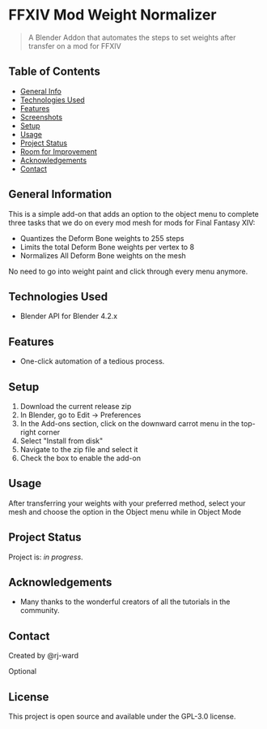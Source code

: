 # FFXIV Mod Weight Normalizer
> A Blender Addon that automates the steps to set weights after transfer on a mod for FFXIV

## Table of Contents
* [General Info](#general-information)
* [Technologies Used](#technologies-used)
* [Features](#features)
* [Screenshots](#screenshots)
* [Setup](#setup)
* [Usage](#usage)
* [Project Status](#project-status)
* [Room for Improvement](#room-for-improvement)
* [Acknowledgements](#acknowledgements)
* [Contact](#contact)
<!-- * [License](#license) -->


## General Information
This is a simple add-on that adds an option to the object menu to complete three tasks that we do on every mod mesh for mods for Final Fantasy XIV:
- Quantizes the Deform Bone weights to 255 steps
- Limits the total Deform Bone weights per vertex to 8
- Normalizes All Deform Bone weights on the mesh

No need to go into weight paint and click through every menu anymore.
<!-- You don't have to answer all the questions - just the ones relevant to your project. -->


## Technologies Used
- Blender API for Blender 4.2.x


## Features
- One-click automation of a tedious process.

## Setup
1. Download the current release zip
2. In Blender, go to Edit -> Preferences
3. In the Add-ons section, click on the downward carrot menu in the top-right corner
4. Select "Install from disk"
5. Navigate to the zip file and select it
6. Check the box to enable the add-on


## Usage
After transferring your weights with your preferred method, select your mesh and choose the option in the Object menu while in Object Mode


## Project Status
Project is: _in progress_.


## Acknowledgements
- Many thanks to the wonderful creators of all the tutorials in the community.


## Contact
Created by @rj-ward


Optional
## License
This project is open source and available under the GPL-3.0 license.

<!-- You don't have to include all sections - just the one's relevant to your project -->